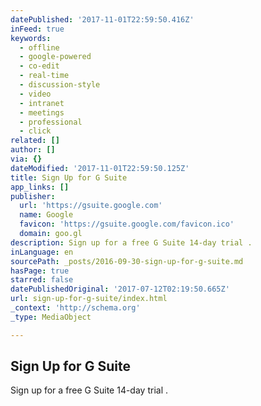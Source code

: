 ```yaml
---
datePublished: '2017-11-01T22:59:50.416Z'
inFeed: true
keywords:
  - offline
  - google-powered
  - co-edit
  - real-time
  - discussion-style
  - video
  - intranet
  - meetings
  - professional
  - click
related: []
author: []
via: {}
dateModified: '2017-11-01T22:59:50.125Z'
title: Sign Up for G Suite
app_links: []
publisher:
  url: 'https://gsuite.google.com'
  name: Google
  favicon: 'https://gsuite.google.com/favicon.ico'
  domain: goo.gl
description: Sign up for a free G Suite 14-day trial .
inLanguage: en
sourcePath: _posts/2016-09-30-sign-up-for-g-suite.md
hasPage: true
starred: false
datePublishedOriginal: '2017-07-12T02:19:50.665Z'
url: sign-up-for-g-suite/index.html
_context: 'http://schema.org'
_type: MediaObject

---
```

<article style=""><h1>Sign Up for G Suite</h1><p>Sign up for a free G Suite 14-day trial .</p></article>